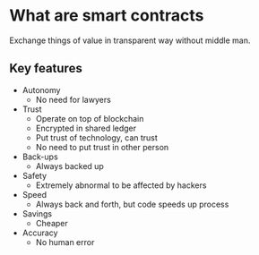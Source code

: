# What are smart contracts

Exchange things of value in transparent way without middle man.

## Key features

* Autonomy
    - No need for lawyers
* Trust
    - Operate on top of blockchain
    - Encrypted in shared ledger
    - Put trust of technology, can trust
    - No need to put trust in other person
* Back-ups
    - Always backed up
* Safety
    - Extremely abnormal to be affected by hackers
* Speed
    - Always back and forth, but code speeds up process
* Savings
    - Cheaper
* Accuracy
    - No human error

